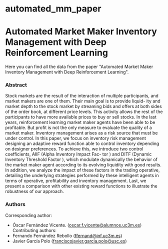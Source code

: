 # automated_mm_paper
# Automated Market Maker Inventory Management with Deep Reinforcement Learning

Here you can find all the data from the paper "Automated Market Maker Inventory Management with Deep Reinforcement Learning".

### Abstract

Stock markets are the result of the interaction of multiple participants,
and market makers are one of them. Their main goal is to provide liquid-
ity and market depth to the stock market by streaming bids and offers
at both sides of the order book, at different price levels. This activity
allows the rest of the participants to have more available prices to buy or
sell stocks. In the last years, reinforcement learning market maker agents
have been able to be profitable. But profit is not the only measure to
evaluate the quality of a market maker. Inventory management arises
as a risk source that must be under control. In this paper, we focus on
inventory risk management designing an adaptive reward function able
to control inventory depending on designer preferences. To achieve this,
we introduce two control coefficients, AIIF (Alpha Inventory Impact Fac-
tor ) and DITF (Dynamic Inventory Threshold Factor ), which modulate
dynamically the behavior of the market maker agent according to its
evolving liquidity with good results. In addition, we analyze the impact of
these factors in the trading operative, detailing the underlying strategies
performed by these intelligent agents in terms of operative, profitability
and inventory management. Last, we present a comparison with other
existing reward functions to illustrate the robustness of our approach.


### Authors

Corresponding author: 
- Óscar Fernández Vicente. (oscar.f.vicente@alumnos.uc3m.es)
Contributing authors: 
- Fernando Fernández Rebollo (ffernand@inf.uc3m.es)
- Javier García Polo (franciscojavier.garcia.polo@usc.es)

